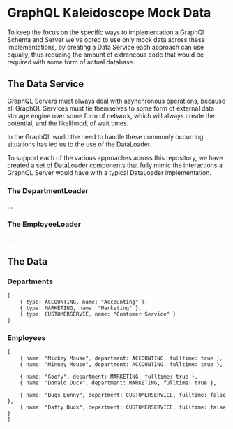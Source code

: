 # GraphQL Kaleidoscope Mock Data

To keep the focus on the specific ways to implementation a GraphQl Schema and Server we've opted to use only mock data across these implementations, by creating a Data Service each approach can use equally, thus reducing the amount of extraneous code that would be required with some form of actual database.

## The Data Service

GraphQL Servers must always deal with asynchronous operations, because all GraphQL Services must tie themselves to some form of external data storage engine over some form of network, which will always create the potential, and the likelihood, of wait times.

In the GraphQL world the need to handle these commonly occurring situations has led us to the use of the DataLoader.

To support each of the various approaches across this repository, we have created a set of DataLoader components that fully mimic the interactions a GraphQL Server would have with a typical DataLoader implementation.

### The DepartmentLoader

...

### The EmployeeLoader

...

## The Data

### Departments

```
[
    { type: ACCOUNTING, name: "Accounting" },
    { type: MARKETING, name: "Marketing" },
    { type: CUSTOMERSERVIE, name: "Customer Service" }
]
```

### Employees

```
[
    { name: "Mickey Mouse", department: ACCOUNTING, fulltime: true },
    { name: "Minney Mouse", department: ACCOUNTING, fulltime: true },

    { name: "Goofy", department: MARKETING, fulltime: true },
    { name: "Donald Duck", department: MARKETING, fulltime: true },

    { name: "Bugs Bunny", department: CUSTOMERSERVICE, fulltime: false },
    { name: "Daffy Duck", department: CUSTOMERSERVICE, fulltime: false }
]
```